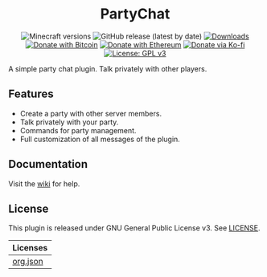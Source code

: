 <h1 align="center">PartyChat</h1>

<p align="center">
	<img src="https://img.shields.io/badge/Minecraft-1.8--1.19-orange" alt="Minecraft versions">
	<img src="https://img.shields.io/github/v/release/hyperdefined/PartyChat" alt="GitHub release (latest by date)">
	<a href="https://github.com/hyperdefined/PartyChat/releases"><img src="https://img.shields.io/github/downloads/hyperdefined/PartyChat/total?logo=github" alt="Downloads"></a>
	<a href="https://en.cryptobadges.io/donate/1F29aNKQzci3ga5LDcHHawYzFPXvELTFoL"><img src="https://en.cryptobadges.io/badge/micro/1F29aNKQzci3ga5LDcHHawYzFPXvELTFoL" alt="Donate with Bitcoin"></a>
	<a href="https://en.cryptobadges.io/donate/0xF3b4e87E4c11f586949ca8740eD33A1e473F924c"><img src="https://en.cryptobadges.io/badge/micro/0xF3b4e87E4c11f586949ca8740eD33A1e473F924c" alt="Donate with Ethereum"></a>
	<a href="https://ko-fi.com/hyperdefined"><img src="https://img.shields.io/badge/Donate-Ko--fi-red" alt="Donate via Ko-fi"></a>
	<a href="https://www.gnu.org/licenses/gpl-3.0"><img src="https://img.shields.io/badge/License-GPLv3-blue.svg" alt="License: GPL v3"></a>
</p>

A simple party chat plugin. Talk privately with other players.

## Features
* Create a party with other server members.
* Talk privately with your party.
* Commands for party management.
* Full customization of all messages of the plugin.

## Documentation
Visit the [wiki](https://github.com/hyperdefined/PartyChat/wiki) for help.

## License
This plugin is released under GNU General Public License v3. See [LICENSE](https://github.com/hyperdefined/PartyChat/blob/master/LICENSE).

| Licenses |
| ----------- |
| [org.json](https://github.com/stleary/JSON-java/blob/master/LICENSE) |